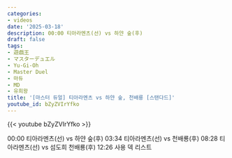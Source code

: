 ```yaml
---
categories:
- videos
date: '2025-03-18'
description: 00:00 티아라멘츠(선) vs 하얀 숲(후)
draft: false
tags:
- 遊戯王
- マスターデュエル
- Yu-Gi-Oh
- Master Duel
- 마듀
- MD
- 유희왕
title: '[마스터 듀얼] 티아라멘츠 vs 하얀 숲, 천배룡 [스탠다드]'
youtube_id: bZyZVIrYfko
---
```



{{< youtube bZyZVIrYfko >}}

00:00 티아라멘츠(선) vs 하얀 숲(후)
03:34 티아라멘츠(선) vs 천배룡(후)
08:28 티아라멘츠(선) vs 섬도희 천배룡(후)
12:26 사용 덱 리스트